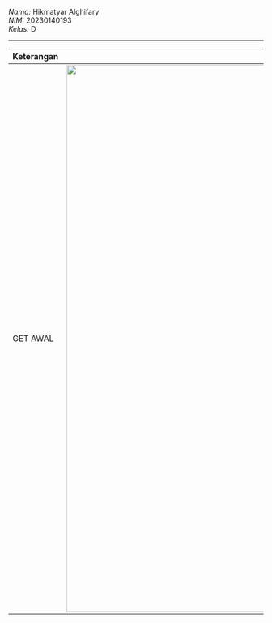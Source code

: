 *Nama:* Hikmatyar Alghifary <br>
*NIM:* 20230140193 <br>
*Kelas:* D

---

| Keterangan | Screenshot |
| :---         |     :---:      |
| GET AWAL  | <img width="1920" height="1080" alt="image" src="https://github.com/user-attachments/assets/4461d730-9586-4f79-a749-f3d08d2ac327" /> |
